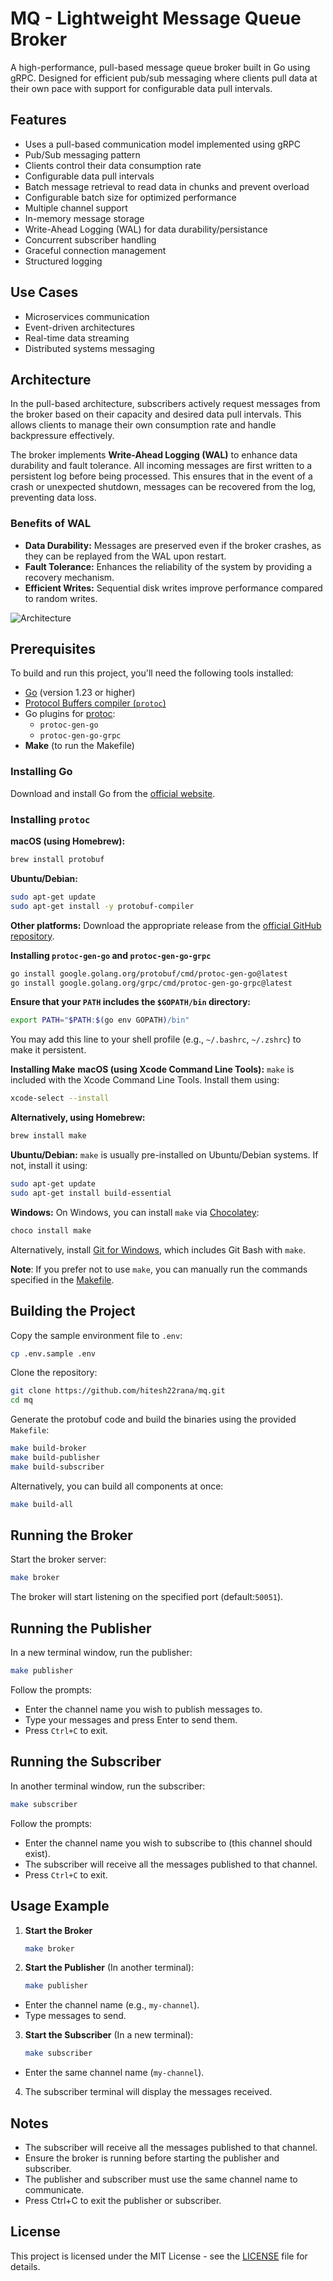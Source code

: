 # MQ - Lightweight Message Queue Broker

A high-performance, pull-based message queue broker built in Go using gRPC. Designed for efficient pub/sub messaging where clients pull data at their own pace with support for configurable data pull intervals.

## Features
- Uses a pull-based communication model implemented using gRPC
- Pub/Sub messaging pattern
- Clients control their data consumption rate
- Configurable data pull intervals
- Batch message retrieval to read data in chunks and prevent overload
- Configurable batch size for optimized performance
- Multiple channel support
- In-memory message storage
- Write-Ahead Logging (WAL) for data durability/persistance
- Concurrent subscriber handling
- Graceful connection management
- Structured logging

## Use Cases
- Microservices communication
- Event-driven architectures
- Real-time data streaming
- Distributed systems messaging

## Architecture

In the pull-based architecture, subscribers actively request messages from the broker based on their capacity and desired data pull intervals. This allows clients to manage their own consumption rate and handle backpressure effectively.

The broker implements **Write-Ahead Logging (WAL)** to enhance data durability and fault tolerance. All incoming messages are first written to a persistent log before being processed. This ensures that in the event of a crash or unexpected shutdown, messages can be recovered from the log, preventing data loss.

### Benefits of WAL
- **Data Durability:** Messages are preserved even if the broker crashes, as they can be replayed from the WAL upon restart.
- **Fault Tolerance:** Enhances the reliability of the system by providing a recovery mechanism.
- **Efficient Writes:** Sequential disk writes improve performance compared to random writes.

![Architecture](https://github.com/hitesh22rana/mq/blob/main/.github/images/architecture.png)

## Prerequisites

To build and run this project, you'll need the following tools installed:

- [Go](https://golang.org/dl/) (version 1.23 or higher)
- [Protocol Buffers compiler (`protoc`)](https://grpc.io/docs/protoc-installation/)
- Go plugins for [protoc](https://grpc.io/docs/languages/go/quickstart/):
  - `protoc-gen-go`
  - `protoc-gen-go-grpc`
- **Make** (to run the Makefile)

### Installing Go

Download and install Go from the [official website](https://golang.org/dl/).

### Installing `protoc`

**macOS (using Homebrew):**
```bash
brew install protobuf
```

**Ubuntu/Debian:**
```bash
sudo apt-get update
sudo apt-get install -y protobuf-compiler
```

**Other platforms:**
Download the appropriate release from the [official GitHub repository](https://github.com/protocolbuffers/protobuf/releases).

**Installing `protoc-gen-go` and `protoc-gen-go-grpc`**
```bash
go install google.golang.org/protobuf/cmd/protoc-gen-go@latest
go install google.golang.org/grpc/cmd/protoc-gen-go-grpc@latest
```

**Ensure that your `PATH` includes the `$GOPATH/bin` directory:**
```bash
export PATH="$PATH:$(go env GOPATH)/bin"
```

You may add this line to your shell profile (e.g., `~/.bashrc`, `~/.zshrc`) to make it persistent.

**Installing Make**
**macOS (using Xcode Command Line Tools):**
`make` is included with the Xcode Command Line Tools. Install them using:
```bash
xcode-select --install
```

**Alternatively, using Homebrew:**
```bash
brew install make
```

**Ubuntu/Debian:**
`make` is usually pre-installed on Ubuntu/Debian systems. If not, install it using:
```bash
sudo apt-get update
sudo apt-get install build-essential
```

**Windows:**
On Windows, you can install `make` via [Chocolatey](https://chocolatey.org/install):
```bash
choco install make
```

Alternatively, install [Git for Windows](https://gitforwindows.org/), which includes Git Bash with `make`.

**Note**: If you prefer not to use `make`, you can manually run the commands specified in the [Makefile](https://github.com/hitesh22rana/mq/blob/main/Makefile).


## Building the Project

Copy the sample environment file to `.env`:

```bash
cp .env.sample .env
```

Clone the repository:
```bash
git clone https://github.com/hitesh22rana/mq.git
cd mq
```

Generate the protobuf code and build the binaries using the provided
`Makefile`:
```bash
make build-broker
make build-publisher
make build-subscriber
```

Alternatively, you can build all components at once:
```bash
make build-all
```

## Running the Broker
Start the broker server:
```bash
make broker
```

The broker will start listening on the specified port (default:`50051`).

## Running the Publisher
In a new terminal window, run the publisher:
```bash
make publisher
```

Follow the prompts:

- Enter the channel name you wish to publish messages to.
- Type your messages and press Enter to send them.
- Press `Ctrl+C` to exit.

## Running the Subscriber
In another terminal window, run the subscriber:
```bash
make subscriber
```

Follow the prompts:

- Enter the channel name you wish to subscribe to (this channel should exist).
- The subscriber will receive all the messages published to that channel.
- Press `Ctrl+C` to exit.

## Usage Example

1. **Start the Broker**
    ```bash
    make broker
    ```

2. **Start the Publisher** (In another terminal):
    ```bash
    make publisher
    ```
- Enter the channel name (e.g., `my-channel`).
- Type messages to send.

3. **Start the Subscriber** (In a new terminal):
    ```bash
    make subscriber
    ```
- Enter the same channel name (`my-channel`).

4. The subscriber terminal will display the messages received.

## Notes
- The subscriber will receive all the messages published to that channel.
- Ensure the broker is running before starting the publisher and subscriber.
- The publisher and subscriber must use the same channel name to communicate.
- Press Ctrl+C to exit the publisher or subscriber.

## License
This project is licensed under the MIT License - see the [LICENSE](https://github.com/hitesh22rana/mq/blob/main/LICENSE) file for details.